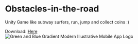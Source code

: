 # Obstacles-in-the-road
Unity Game like subway surfers, run, jump and collect coins :)

Download: [Here](https://github.com/geord1on/Obstacles-in-the-road/releases)
![Green and Blue Gradient Modern Illustrative Mobile App Logo](https://github.com/user-attachments/assets/599566c4-650a-40f6-aa9e-b6d0f7b5b4f0)
